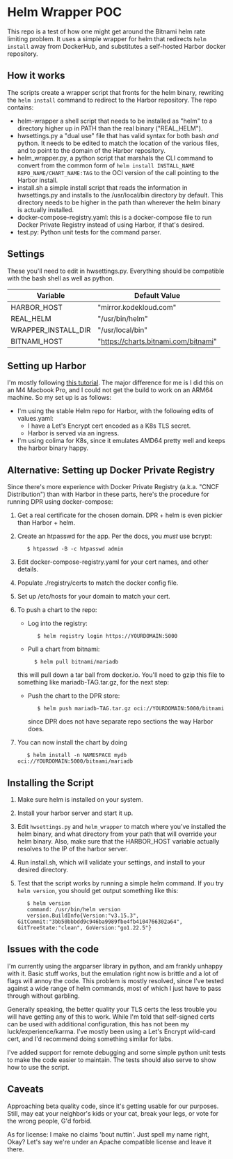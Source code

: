 # Helm Wrapper POC

This repo is a test of how one might get around the Bitnami helm rate limiting problem. It uses a simple wrapper for helm that redirects `helm install` away from DockerHub, and substitutes a self-hosted Harbor docker repository. 

## How it works

The scripts create a wrapper script that fronts for the helm binary, rewriting the `helm install` command to redirect to the Harbor repository. The repo contains:

* helm-wrapper a shell script that needs to be installed as "helm" to a directory higher up in PATH than the real binary ("REAL_HELM"). 
* hwsettings.py a "dual use" file that has valid syntax for both bash *and* python. It needs to be edited to match the location of the various files, and to point to the domain of the Harbor repository.
* helm_wrapper.py, a python script that marshals the CLI command to convert from the common form of `helm install INSTALL_NAME REPO_NAME/CHART_NAME:TAG` to the OCI version of the call pointing to the Harbor install. 
* install.sh a simple install script that reads the information in hwsettings.py and installs to the /usr/local/bin directory by default. This directory needs to be higher in the path than wherever the helm binary is actually installed.
* docker-compose-registry.yaml: this is a docker-compose file to run Docker Private Registry instead of using Harbor, if that's desired.
* test.py: Python unit tests for the command parser.

## Settings

These you'll need to edit in hwsettings.py. Everything should be compatible with the bash shell as well as python.



| Variable | Default Value |
|---       |---            |
| HARBOR_HOST | "mirror.kodekloud.com" |
| REAL_HELM | "/usr/bin/helm" |
| WRAPPER_INSTALL_DIR | "/usr/local/bin" |
| BITNAMI_HOST | "https://charts.bitnami.com/bitnami" |


## Setting up Harbor

I'm mostly following [this tutorial](https://itnext.io/are-you-affected-by-bitnami-lts-and-docker-hub-pull-rate-limits-948f3590f936).  The major difference for me is I did this on an M4 Macbook Pro, and I could not get the build to work on an ARM64 machine. So my set up is as follows:

* I'm using the stable Helm repo for Harbor, with the following edits of values.yaml:
   * I have a Let's Encrypt cert encoded as a K8s TLS secret.
   * Harbor is served via an ingress.
* I'm using colima for K8s, since it emulates AMD64 pretty well and keeps the harbor binary happy. 

## Alternative: Setting up Docker Private Registry

Since there's more experience with Docker Private Registry (a.k.a. "CNCF Distribution") than with Harbor in these parts, here's the procedure for running DPR using docker-compose:

1. Get a real certificate for the chosen domain. DPR + helm is even pickier than Harbor + helm.
2. Create an htpasswd for the app. Per the docs, you *must* use bcrypt:

   ```
      $ htpasswd -B -c htpasswd admin
   ```
3. Edit docker-compose-registry.yaml for your cert names, and other details.
4. Populate ./registry/certs to match the docker config file.
5. Set up /etc/hosts for your domain to match your cert.
6. To push a chart to the repo:
   * Log into the registry:
   
     ```
        $ helm registry login https://YOURDOMAIN:5000
	 ```
	* Pull a chart from bitnami:
	  
	  ```
	  	$ helm pull bitnami/mariadb
	  ```
	 this will pull down a tar ball from docker.io. You'll need to gzip this file to something like mariadb-TAG.tar.gz, for the next step:
	* Push the chart to the DPR store:
	 
         ```
            $ helm push mariadb-TAG.tar.gz oci://YOURDOMAIN:5000/bitnami
		 ```
	    since DPR does not have separate repo sections the way Harbor does.
	    
7. You can now install the chart by doing

   ```
      $ helm install -n NAMESPACE mydb oci://YOURDOMAIN:5000/bitnami/mariadb
   ```

## Installing the Script
1. Make sure helm is installed on your system.
2. Install your harbor server and start it up.
3. Edit `hwsettings.py` and `helm_wrapper` to match where you've installed the helm binary, and what directory from your path that will override your helm binary.  Also, make sure that the HARBOR_HOST variable actually resolves to the IP of the harbor server.
4. Run install.sh, which will validate your settings, and install to your desired directory. 
5. Test that the script works by running a simple helm command.  If you try `helm version`, you should get output something like this:

   ```
      $ helm version
      command: /usr/bin/helm version
      version.BuildInfo{Version:"v3.15.3", GitCommit:"3bb50bbbdd9c946ba9989fbe4fb4104766302a64", GitTreeState:"clean", GoVersion:"go1.22.5"}

   ```

## Issues with the code

I'm currently using the argparser library in python, and am frankly unhappy with it.  Basic stuff works, but the emulation right now is brittle and a lot of flags will annoy the code.  This problem is mostly resolved, since I've tested against a wide range of helm commands, most of which I just have to pass through without garbling.

Generally speaking, the better quality your TLS certs the less trouble you will have getting any of this to work. While I'm told that self-signed certs can be used with additional configuration, this has not been my luck/experience/karma.  I've mostly been using a Let's Encrypt wild-card cert, and I'd recommend doing something similar for labs.

I've added support for remote debugging and some simple python unit tests to make the code easier to maintain. The tests should also serve to show how to use the script.

## Caveats

Approaching beta quality code, since it's getting usable for our purposes. Still, may eat your neighbor's kids or your cat,  break your legs, or vote for the wrong people, G'd forbid.

As for license: I make no claims 'bout nuttin'. Just spell my name right, Okay?  Let's say we're under an Apache compatible license and leave it there.
 
